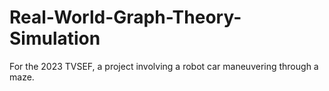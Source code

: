 # Real-World-Graph-Theory-Simulation
For the 2023 TVSEF, a project involving a robot car maneuvering through a maze. 
